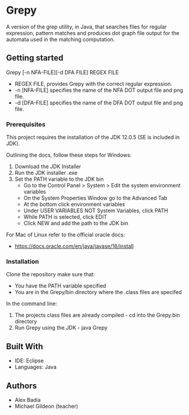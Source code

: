 # Grepy
A version of the grep utility, in Java, that searches files for regular expression, pattern matches and produces dot graph file output for the automata used in the matching computation.

## Getting started

  Grepy [-n NFA-FILE][-d DFA FILE] REGEX FILE

  - REGEX FILE, provides Grepy with the correct regular expression.
  - -n [NFA-FILE] specifies the name of the NFA DOT output file and png file.
  - -d [DFA-FILE] specifies the name of the DFA DOT output file and png file.
  
### Prerequisites

This project requires the installation of the JDK 12.0.5 (SE is included in JDK).

Outlining the docs, follow these steps for Windows:

  1. Download the JDK Installer
  2. Run the JDK installer .exe
  3. Set the PATH variable to the JDK bin
      * Go to the Control Panel > System > Edit the system environment variables
      * On the System Properties Window go to the Advanced Tab
      * At the bottom click environment variables
      * Under USER VARIABLES NOT System Variables, click PATH
      * While PATH is selected, click EDIT
      * Click NEW and add the path to the JDK bin
  
For Mac of Linux refer to the official oracle docs:
  - https://docs.oracle.com/en/java/javase/16/install
  
### Installation

Clone the repository make sure that:
  - You have the PATH variable specified
  - You are in the Grepy/bin directory where the .class files are specifed

In the command line:

  1. The projects class files are already compiled
    - cd into the Grepy.bin directory
  2. Run Grepy using the JDK 
    - java Grepy

## Built With

- IDE: Eclipse
- Languages: Java

## Authors
- Alex Badia
- Michael Gildeon (teacher)

